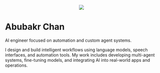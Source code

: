 


 <p align="center">
  <img src="https://capsule-render.vercel.app/api?type=waving&color=gradient&text=Hi%20there%20🤍&fontSize=30&height=120&width=100%&section=header"/>
</p></a>

# Abubakr Chan

AI engineer focused on automation and custom agent systems.

I design and build intelligent workflows using language models, speech interfaces, and automation tools. My work includes developing multi-agent systems, fine-tuning models, and integrating AI into real-world apps and operations.
